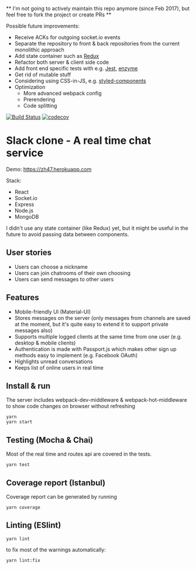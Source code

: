 ** I'm not going to actively maintain this repo anymore (since Feb 2017), but feel free to fork the project or create PRs **

Possible future improvements:
* Receive ACKs for outgoing socket.io events
* Separate the repository to front & back repositories from the current monolithic approach
* Add state container such as [Redux](https://redux.js.org)
* Refactor both server & client side code
* Add front end specific tests with e.g. [Jest](https://facebook.github.io/jest/), [enzyme](http://airbnb.io/enzyme/)
* Get rid of mutable stuff
* Considering using CSS-in-JS, e.g. [styled-components](https://styled-components.com)
* Optimization
  * More advanced webpack config
  * Prerendering
  * Code splitting
  
[![Build Status](https://travis-ci.org/avrj/slack-clone.svg?branch=master)](https://travis-ci.org/avrj/slack-clone) [![codecov](https://codecov.io/gh/avrj/slack-clone/branch/master/graph/badge.svg?token=ettfcfGuOA)](https://codecov.io/gh/avrj/slack-clone)

# Slack clone - A real time chat service
Demo: https://zh47.herokuapp.com

Stack:
- React
- Socket.io
- Express
- Node.js
- MongoDB

I didn't use any state container (like Redux) yet, but it might be useful in the future to avoid passing data between components.

## User stories
- Users can choose a nickname
- Users can join chatrooms of their own choosing
- Users can send messages to other users

## Features
- Mobile-friendly UI (Material-UI)
- Stores messages on the server (only messages from channels are saved at the moment, but it's quite easy to extend it to support private messages also)
- Supports multiple logged clients at the same time from one user (e.g. desktop & mobile clients)
- Authentication is made with Passport.js which makes other sign up methods easy to implement (e.g. Facebook OAuth)
- Highlights unread conversations
- Keeps list of online users in real time

## Install & run
The server includes webpack-dev-middleware & webpack-hot-middleware to show code changes on browser without refreshing

```
yarn
yarn start
```

## Testing (Mocha & Chai)
Most of the real time and routes api are covered in the tests.

```
yarn test
```

## Coverage report (Istanbul)
Coverage report can be generated by running
```
yarn coverage
```

## Linting (ESlint)
```
yarn lint
```
to fix most of the warnings automatically:
```
yarn lint:fix
```
